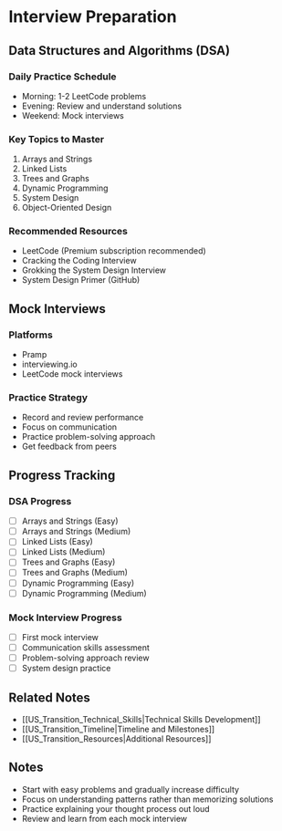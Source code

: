 # Interview Preparation

## Data Structures and Algorithms (DSA)

### Daily Practice Schedule
- Morning: 1-2 LeetCode problems
- Evening: Review and understand solutions
- Weekend: Mock interviews

### Key Topics to Master
1. Arrays and Strings
2. Linked Lists
3. Trees and Graphs
4. Dynamic Programming
5. System Design
6. Object-Oriented Design

### Recommended Resources
- LeetCode (Premium subscription recommended)
- Cracking the Coding Interview
- Grokking the System Design Interview
- System Design Primer (GitHub)

## Mock Interviews

### Platforms
- Pramp
- interviewing.io
- LeetCode mock interviews

### Practice Strategy
- Record and review performance
- Focus on communication
- Practice problem-solving approach
- Get feedback from peers

## Progress Tracking

### DSA Progress
- [ ] Arrays and Strings (Easy)
- [ ] Arrays and Strings (Medium)
- [ ] Linked Lists (Easy)
- [ ] Linked Lists (Medium)
- [ ] Trees and Graphs (Easy)
- [ ] Trees and Graphs (Medium)
- [ ] Dynamic Programming (Easy)
- [ ] Dynamic Programming (Medium)

### Mock Interview Progress
- [ ] First mock interview
- [ ] Communication skills assessment
- [ ] Problem-solving approach review
- [ ] System design practice

## Related Notes
- [[US_Transition_Technical_Skills|Technical Skills Development]]
- [[US_Transition_Timeline|Timeline and Milestones]]
- [[US_Transition_Resources|Additional Resources]]

## Notes
- Start with easy problems and gradually increase difficulty
- Focus on understanding patterns rather than memorizing solutions
- Practice explaining your thought process out loud
- Review and learn from each mock interview 